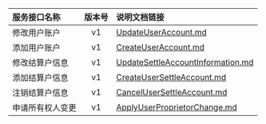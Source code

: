   
| 服务接口名称 | 版本号 | 说明文档链接 |  
| :----------------- | :-----: | :---------------- |  
| 修改用户账户 | v1 | [UpdateUserAccount.md](https://github.com/Zhang-Monica/gitMd/blob/master/EpeisSupp/SuppSettleServer/UpdateUserAccount.md) |  
| 添加用户账户 | v1 | [CreateUserAccount.md](https://github.com/Zhang-Monica/gitMd/blob/master/EpeisSupp/SuppSettleServer/CreateUserAccount.md) |  
| 修改结算户信息 | v1 | [UpdateSettleAccountInformation.md](https://github.com/Zhang-Monica/gitMd/blob/master/EpeisSupp/SuppSettleServer/UpdateSettleAccountInformation.md) |  
| 添加结算户信息 | v1 | [CreateUserSettleAccount.md](https://github.com/Zhang-Monica/gitMd/blob/master/EpeisSupp/SuppSettleServer/CreateUserSettleAccount.md) |  
| 注销结算户信息 | v1 | [CancelUserSettleAccount.md](https://github.com/Zhang-Monica/gitMd/blob/master/EpeisSupp/SuppSettleServer/CancelUserSettleAccount.md) |  
| 申请所有权人变更 | v1 | [ApplyUserProprietorChange.md](https://github.com/Zhang-Monica/gitMd/blob/master/EpeisSupp/SuppSettleServer/ApplyUserProprietorChange.md) |  
  
